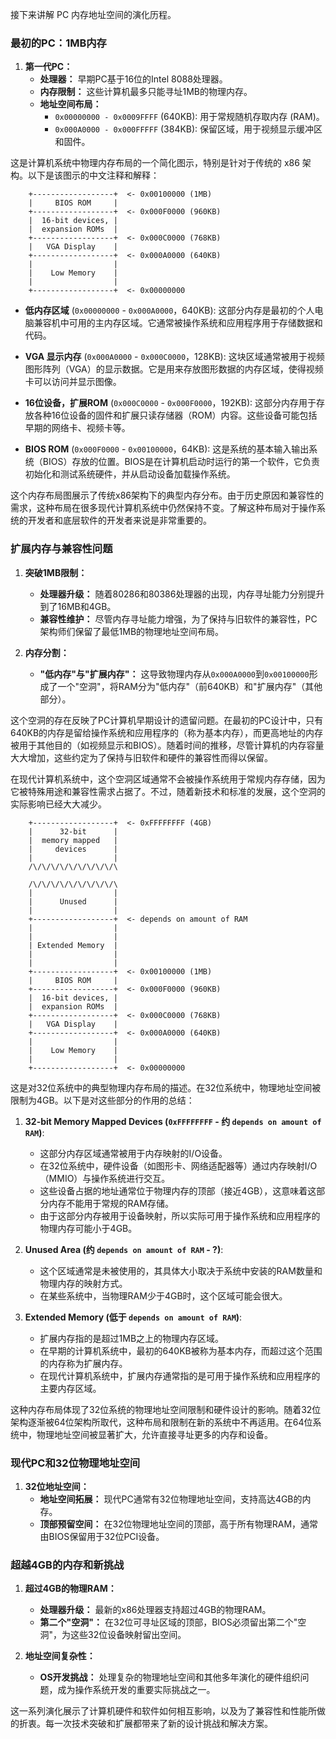 
接下来讲解 PC 内存地址空间的演化历程。

### 最初的PC：1MB内存

1. **第一代PC：**
   - **处理器：** 早期PC基于16位的Intel 8088处理器。
   - **内存限制：** 这些计算机最多只能寻址1MB的物理内存。
   - **地址空间布局：**
     - `0x00000000 - 0x0009FFFF` (640KB): 用于常规随机存取内存 (RAM)。
     - `0x000A0000 - 0x000FFFFF` (384KB): 保留区域，用于视频显示缓冲区和固件。

这是计算机系统中物理内存布局的一个简化图示，特别是针对于传统的 x86 架构。以下是该图示的中文注释和解释：

```
    +------------------+  <- 0x00100000 (1MB)
    |     BIOS ROM     |
    +------------------+  <- 0x000F0000 (960KB)
    |  16-bit devices, |
    |  expansion ROMs  |
    +------------------+  <- 0x000C0000 (768KB)
    |   VGA Display    |
    +------------------+  <- 0x000A0000 (640KB)
    |                  |
    |    Low Memory    |
    |                  |
    +------------------+  <- 0x00000000
```

- **低内存区域** (`0x00000000` - `0x000A0000`，640KB): 这部分内存是最初的个人电脑兼容机中可用的主内存区域。它通常被操作系统和应用程序用于存储数据和代码。

- **VGA 显示内存** (`0x000A0000` - `0x000C0000`，128KB): 这块区域通常被用于视频图形阵列（VGA）的显示数据。它是用来存放图形数据的内存区域，使得视频卡可以访问并显示图像。

- **16位设备，扩展ROM** (`0x000C0000` - `0x000F0000`，192KB): 这部分内存用于存放各种16位设备的固件和扩展只读存储器（ROM）内容。这些设备可能包括早期的网络卡、视频卡等。

- **BIOS ROM** (`0x000F0000` - `0x00100000`，64KB): 这是系统的基本输入输出系统（BIOS）存放的位置。BIOS是在计算机启动时运行的第一个软件，它负责初始化和测试系统硬件，并从启动设备加载操作系统。

这个内存布局图展示了传统x86架构下的典型内存分布。由于历史原因和兼容性的需求，这种布局在很多现代计算机系统中仍然保持不变。了解这种布局对于操作系统的开发者和底层软件的开发者来说是非常重要的。

### 扩展内存与兼容性问题

1. **突破1MB限制：**
   - **处理器升级：** 随着80286和80386处理器的出现，内存寻址能力分别提升到了16MB和4GB。
   - **兼容性维护：** 尽管内存寻址能力增强，为了保持与旧软件的兼容性，PC架构师们保留了最低1MB的物理地址空间布局。

2. **内存分割：**
   - **"低内存"与"扩展内存"：** 这导致物理内存从`0x000A0000`到`0x00100000`形成了一个"空洞"，将RAM分为"低内存"（前640KB）和"扩展内存"（其他部分）。

这个空洞的存在反映了PC计算机早期设计的遗留问题。在最初的PC设计中，只有640KB的内存是留给操作系统和应用程序的（称为基本内存），而更高地址的内存被用于其他目的（如视频显示和BIOS）。随着时间的推移，尽管计算机的内存容量大大增加，这些约定为了保持与旧软件和硬件的兼容性而得以保留。

在现代计算机系统中，这个空洞区域通常不会被操作系统用于常规内存存储，因为它被特殊用途和兼容性需求占据了。不过，随着新技术和标准的发展，这个空洞的实际影响已经大大减少。

```
    +------------------+  <- 0xFFFFFFFF (4GB)
    |      32-bit      |
    |  memory mapped   |
    |     devices      |
    |                  |
    /\/\/\/\/\/\/\/\/\/\

    /\/\/\/\/\/\/\/\/\/\
    |                  |
    |      Unused      |
    |                  |
    +------------------+  <- depends on amount of RAM
    |                  |
    |                  |
    | Extended Memory  |
    |                  |
    |                  |
    +------------------+  <- 0x00100000 (1MB)
    |     BIOS ROM     |
    +------------------+  <- 0x000F0000 (960KB)
    |  16-bit devices, |
    |  expansion ROMs  |
    +------------------+  <- 0x000C0000 (768KB)
    |   VGA Display    |
    +------------------+  <- 0x000A0000 (640KB)
    |                  |
    |    Low Memory    |
    |                  |
    +------------------+  <- 0x00000000
```

这是对32位系统中的典型物理内存布局的描述。在32位系统中，物理地址空间被限制为4GB。以下是对这些部分的作用的总结：

1. **32-bit Memory Mapped Devices (`0xFFFFFFFF` - 约 `depends on amount of RAM`)**: 
   - 这部分内存区域通常被用于内存映射的I/O设备。
   - 在32位系统中，硬件设备（如图形卡、网络适配器等）通过内存映射I/O（MMIO）与操作系统进行交互。
   - 这些设备占据的地址通常位于物理内存的顶部（接近4GB），这意味着这部分内存不能用于常规的RAM存储。
   - 由于这部分内存被用于设备映射，所以实际可用于操作系统和应用程序的物理内存可能小于4GB。

2. **Unused Area (约 `depends on amount of RAM` - ?)**:
   - 这个区域通常是未被使用的，其具体大小取决于系统中安装的RAM数量和物理内存的映射方式。
   - 在某些系统中，当物理RAM少于4GB时，这个区域可能会很大。

3. **Extended Memory (低于 `depends on amount of RAM`)**:
   - 扩展内存指的是超过1MB之上的物理内存区域。
   - 在早期的计算机系统中，最初的640KB被称为基本内存，而超过这个范围的内存称为扩展内存。
   - 在现代计算机系统中，扩展内存通常指的是可用于操作系统和应用程序的主要内存区域。

这种内存布局体现了32位系统的物理地址空间限制和硬件设计的影响。随着32位架构逐渐被64位架构所取代，这种布局和限制在新的系统中不再适用。在64位系统中，物理地址空间被显著扩大，允许直接寻址更多的内存和设备。

### 现代PC和32位物理地址空间

1. **32位地址空间：**
   - **地址空间拓展：** 现代PC通常有32位物理地址空间，支持高达4GB的内存。
   - **顶部预留空间：** 在32位物理地址空间的顶部，高于所有物理RAM，通常由BIOS保留用于32位PCI设备。

### 超越4GB的内存和新挑战

1. **超过4GB的物理RAM：**
   - **处理器升级：** 最新的x86处理器支持超过4GB的物理RAM。
   - **第二个"空洞"：** 在32位可寻址区域的顶部，BIOS必须留出第二个"空洞"，为这些32位设备映射留出空间。

2. **地址空间复杂性：**
   - **OS开发挑战：** 处理复杂的物理地址空间和其他多年演化的硬件组织问题，成为操作系统开发的重要实际挑战之一。

这一系列演化展示了计算机硬件和软件如何相互影响，以及为了兼容性和性能所做的折衷。每一次技术突破和扩展都带来了新的设计挑战和解决方案。